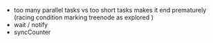 - too many parallel tasks vs too short tasks makes it end prematurely (racing condition marking treenode as explored )
- wait / notify
- syncCounter
